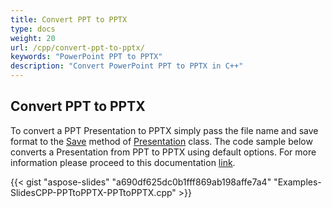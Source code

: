```yaml
---
title: Convert PPT to PPTX
type: docs
weight: 20
url: /cpp/convert-ppt-to-pptx/
keywords: "PowerPoint PPT to PPTX"
description: "Convert PowerPoint PPT to PPTX in C++"
---
```



## **Convert PPT to PPTX**
To convert a PPT Presentation to PPTX simply pass the file name and save format to the [Save](https://apireference.aspose.com/slides/net/aspose.slides/presentation/methods/save/index) method of [Presentation](https://apireference.aspose.com/slides/net/aspose.slides/presentation) class. The code sample below converts a Presentation from PPT to PPTX using default options. For more information please proceed to this documentation [link](/slides/cpp/different-file-formats-and-conversions/#differentfileformatsandconversions-ppttopptxconversion).



{{< gist "aspose-slides" "a690df625dc0b1fff869ab198affe7a4" "Examples-SlidesCPP-PPTtoPPTX-PPTtoPPTX.cpp" >}}


